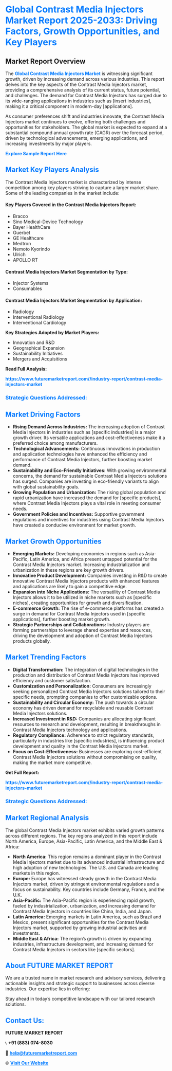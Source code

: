 <h1 style="color: #007BFF;">Global Contrast Media Injectors Market Report 2025-2033: Driving Factors, Growth Opportunities, and Key Players</h1>

<section id="overview">
<h2>Market Report Overview</h2>
<p>The <a href="https://www.futuremarketreport.com//industry-report/contrast-media-injectors-market" style="color: #007BFF; text-decoration: none;"><strong>Global Contrast Media Injectors Market</strong></a> is witnessing significant growth, driven by increasing demand across various industries. This report delves into the key aspects of the Contrast Media Injectors market, providing a comprehensive analysis of its current status, future potential, and challenges. The demand for Contrast Media Injectors has surged due to its wide-ranging applications in industries such as [insert industries], making it a critical component in modern-day [applications].</p>
<p>As consumer preferences shift and industries innovate, the Contrast Media Injectors market continues to evolve, offering both challenges and opportunities for stakeholders. The global market is expected to expand at a substantial compound annual growth rate (CAGR) over the forecast period, driven by technological advancements, emerging applications, and increasing investments by major players.</p>
</section>

<section id="overview">
<p><a href="https://www.futuremarketreport.com//request-sample/reportId=77176" style="color: #007BFF; text-decoration: none;"><strong>Explore Sample Report Here</strong></a></p>
</section>

<section id="key-players">
<h2 style="color: #007BFF;">Market Key Players Analysis</h2>
<p>The Contrast Media Injectors market is characterized by intense competition among key players striving to capture a larger market share. Some of the leading companies in the market include:</p>
<h4>Key Players Covered in the Contrast Media Injectors Report:</h4>
<ul><li>Bracco</li><li>Sino Medical-Device Technology</li><li>Bayer HealthCare</li><li>Guerbet</li><li>GE Healthcare</li><li>Medtron</li><li>Nemoto Kyorindo</li><li>Ulrich</li><li>APOLLO RT</li></ul>
<h4>Contrast Media Injectors Market Segmentation by Type:</h4>
<ul><li>Injector Systems</li><li>Consumables</li></ul>

<h4>Contrast Media Injectors Market Segmentation by Application:</h4>
<ul><li>Radiology</li><li>Interventional Radiology</li><li>Interventional Cardiology</li></ul>
<p><strong>Key Strategies Adopted by Market Players:</strong></p>
<ul>
<li>Innovation and R&D</li>
<li>Geographical Expansion</li>
<li>Sustainability Initiatives</li>
<li>Mergers and Acquisitions</li>
</ul>
</section>

<section>
<p><strong>Read Full Analysis: </strong></p><a href="https://www.futuremarketreport.com//industry-report/contrast-media-injectors-market" style="color: #007BFF; text-decoration: none;"><strong>https://www.futuremarketreport.com//industry-report/contrast-media-injectors-market</strong></a>
<h3 style="color: #007BFF;">Strategic Questions Addressed:</h3>
</section>

<section id="driving-factors">
<h2 style="color: #007BFF;">Market Driving Factors</h2>
<ul>
<li><strong>Rising Demand Across Industries:</strong> The increasing adoption of Contrast Media Injectors in industries such as [specific industries] is a major growth driver. Its versatile applications and cost-effectiveness make it a preferred choice among manufacturers.</li>
<li><strong>Technological Advancements:</strong> Continuous innovations in production and application technologies have enhanced the efficiency and performance of Contrast Media Injectors, further boosting market demand.</li>
<li><strong>Sustainability and Eco-Friendly Initiatives:</strong> With growing environmental concerns, the demand for sustainable Contrast Media Injectors solutions has surged. Companies are investing in eco-friendly variants to align with global sustainability goals.</li>
<li><strong>Growing Population and Urbanization:</strong> The rising global population and rapid urbanization have increased the demand for [specific products], where Contrast Media Injectors plays a vital role in meeting consumer needs.</li>
<li><strong>Government Policies and Incentives:</strong> Supportive government regulations and incentives for industries using Contrast Media Injectors have created a conducive environment for market growth.</li>
</ul>
</section>

<section id="growth-opportunities">
<h2 style="color: #007BFF;">Market Growth Opportunities</h2>
<ul>
<li><strong>Emerging Markets:</strong> Developing economies in regions such as Asia-Pacific, Latin America, and Africa present untapped potential for the Contrast Media Injectors market. Increasing industrialization and urbanization in these regions are key growth drivers.</li>
<li><strong>Innovative Product Development:</strong> Companies investing in R&D to create innovative Contrast Media Injectors products with enhanced features and applications are likely to gain a competitive edge.</li>
<li><strong>Expansion into Niche Applications:</strong> The versatility of Contrast Media Injectors allows it to be utilized in niche markets such as [specific niches], creating opportunities for growth and diversification.</li>
<li><strong>E-commerce Growth:</strong> The rise of e-commerce platforms has created a surge in demand for Contrast Media Injectors used in [specific applications], further boosting market growth.</li>
<li><strong>Strategic Partnerships and Collaborations:</strong> Industry players are forming partnerships to leverage shared expertise and resources, driving the development and adoption of Contrast Media Injectors products globally.</li>
</ul>
</section>

<section id="trending-factors">
<h2 style="color: #007BFF;">Market Trending Factors</h2>
<ul>
<li><strong>Digital Transformation:</strong> The integration of digital technologies in the production and distribution of Contrast Media Injectors has improved efficiency and customer satisfaction.</li>
<li><strong>Customization and Personalization:</strong> Consumers are increasingly seeking personalized Contrast Media Injectors solutions tailored to their specific needs, prompting companies to offer customizable options.</li>
<li><strong>Sustainability and Circular Economy:</strong> The push towards a circular economy has driven demand for recyclable and reusable Contrast Media Injectors solutions.</li>
<li><strong>Increased Investment in R&D:</strong> Companies are allocating significant resources to research and development, resulting in breakthroughs in Contrast Media Injectors technology and applications.</li>
<li><strong>Regulatory Compliance:</strong> Adherence to strict regulatory standards, particularly in industries like [specific industries], is influencing product development and quality in the Contrast Media Injectors market.</li>
<li><strong>Focus on Cost-Effectiveness:</strong> Businesses are exploring cost-efficient Contrast Media Injectors solutions without compromising on quality, making the market more competitive.</li>
</ul>
</section>

<section>
<p><strong>Get Full Report: </strong></p><a href="https://www.futuremarketreport.com//industry-report/contrast-media-injectors-market" style="color: #007BFF; text-decoration: none;"><strong>https://www.futuremarketreport.com//industry-report/contrast-media-injectors-market</strong></a>
<h3 style="color: #007BFF;">Strategic Questions Addressed:</h3>
</section>


<section id="regional-analysis">
<h2 style="color: #007BFF;">Market Regional Analysis</h2>
<p>The global Contrast Media Injectors market exhibits varied growth patterns across different regions. The key regions analyzed in this report include North America, Europe, Asia-Pacific, Latin America, and the Middle East & Africa:</p>
<ul>
<li><strong>North America:</strong> This region remains a dominant player in the Contrast Media Injectors market due to its advanced industrial infrastructure and high adoption of new technologies. The U.S. and Canada are leading markets in this region.</li>
<li><strong>Europe:</strong> Europe has witnessed steady growth in the Contrast Media Injectors market, driven by stringent environmental regulations and a focus on sustainability. Key countries include Germany, France, and the U.K.</li>
<li><strong>Asia-Pacific:</strong> The Asia-Pacific region is experiencing rapid growth, fueled by industrialization, urbanization, and increasing demand for Contrast Media Injectors in countries like China, India, and Japan.</li>
<li><strong>Latin America:</strong> Emerging markets in Latin America, such as Brazil and Mexico, present significant opportunities for the Contrast Media Injectors market, supported by growing industrial activities and investments.</li>
<li><strong>Middle East & Africa:</strong> The region’s growth is driven by expanding industries, infrastructure development, and increasing demand for Contrast Media Injectors in sectors like [specific sectors].</li>
</ul>
</section>

<footer>
<h2 style="color: #007BFF;">About FUTURE MARKET REPORT</h2>
<p>We are a trusted name in market research and advisory services, delivering actionable insights and strategic support to businesses across diverse industries. Our expertise lies in offering:</p>

<p>Stay ahead in today’s competitive landscape with our tailored research solutions.</p>

<h2 style="color: #007BFF;">Contact Us:</h2>
<p><strong>FUTURE MARKET REPORT</strong></p>
<p>📞 <strong>+91 (883) 074-8030</strong></p>
<p>📧 <strong><a href="mailto:help@futuremarketreport.com" style="color: #007BFF;">help@futuremarketreport.com</a></strong></p>
<p>🌐 <strong><a href="https://www.futuremarketreport.com/" style="color: #007BFF;">Visit Our Website</a></strong></p>
</footer>